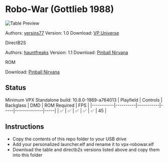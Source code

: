# Robo-War (Gottlieb 1988)

![Table Preview](https://vpuniverse.com/screenshots/monthly_2023_06/robo_cab.png.967b3b267e39fbb8a4f72f6483836b5f.png)

Authors: [versins77](https://vpuniverse.com/profile/29661-versins77/)
Version: 1.0
Download: [VP Universe](https://vpuniverse.com/files/file/14792-robo-war-premier-1988/)

DirectB2S

Authors: [hauntfreaks](https://vpuniverse.com/profile/5216-hauntfreaks/)
Version: 1.1
Download: [Pinball Nirvana](https://vpuniverse.com/files/file/16411-robo-war-gottlieb-1988-b2s-with-fulldmd/)

ROM

Download: [Pinball Nirvana](https://pinballnirvana.com/forums/resources/robowars.2245/)

## Status 

Minimum VPX Standalone build: 10.8.0-1989-a764013
| Playfield | Controls | Backglass | DMD | ROM Required | FPS | 
|-----------|----------|-----------|-----|--------------|-----|
| :white_check_mark: | :white_check_mark: | :white_check_mark: | :white_check_mark: | :white_check_mark: | 45 |

## Instructions

- Copy the contents of this repo folder to your USB drive
- Add your personalized launcher.elf and rename it to vpx-robowar.elf
- Download the table and directb2s versions listed above and copy them into this folder